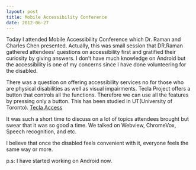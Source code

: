 ```yaml
---
layout: post
title: Mobile Accessibility Conference
date: 2012-06-27
---
```



Today I attended Mobile Accessibility Conference which Dr. Raman and Charles Chen presented.
Actually, this was small session that DR.Raman gathered attendees’ questions on accessibility first and gratified their curiosity by giving answers.
I don’t have much knowledge on Android but the accessibility is one of my concerns since I have done volunteering for the disabled.

There was a question on offering accessibility services no for those who are physical disabilities as well as visual impairments.
Tecla Project offers a button that controls all the functions. Therefore we can use all the features by pressing only a button.
This has been studied in UT(University of Toronto).
[Tecla Access](http://mobile-accessibility.idrc.ocad.ca/projects/tekla/the-shield)

It was such a short time to discuss on a lot of topics attendees brought but swear that it was so good a time.
We talked on Webview, ChromeVox, Speech recognition, and etc.

I believe that once the disabled feels convenient with it, everyone feels the same way or more.

p.s: I have started working on Android now.
